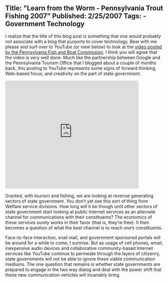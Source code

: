 Title: "Learn from the Worm - Pennsylvania Trout Fishing 2007"
Published: 2/25/2007
Tags:
    - Government Technology
---
I realize that the title of this blog post is something that one would probably not associate with a blog that purports to cover technology. Bear with me please and surf over to YouTube (or view below) to look at the [video posted by the Pennsylvania Fish and Boat Commission](https://www.youtube.com/watch?v=_d1QgjueHbY). I think you will agree that the video is very well done. Much like the partnership between Google and the Pennsylvania Tourism Office that I blogged about a couple of months back, this posting to YouTube represents some signs of forward thinking, Web-based focus, and creativity on the part of state government.

<iframe width="425" height="344" src="https://www.youtube.com/embed/_d1QgjueHbY" title="Learn from the Worm - Pennsylvania Trout  Fishing 2007" frameborder="0" allow="accelerometer; autoplay; clipboard-write; encrypted-media; gyroscope; picture-in-picture" allowfullscreen></iframe>

Granted, with tourism and fishing, we are looking at revenue generating sectors of state government. You don’t yet see this sort of thing from Welfare service divisions. How long will it be though until other sectors of state government start looking at public Internet services as an alternate channel for communications with their constituents? The economics of these services surely works in their favor (that is, they’re free). It then becomes a question of what the best channel is to reach one’s constituents.

Face-to-face interaction, snail mail, and government sponsored portals will be around for a while to come, I surmise. But as usage of cell phones, email, inexpensive audio devices and collaborative community-based Internet services like YouTube continue to permeate through the layers of citizenry, state governments will not be able to ignore these viable communication mediums. The one question that remains is whether state governments are prepared to engage in the two way dialog and deal with the power shift that these new communication vehicles will invariably bring.